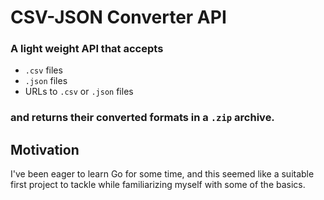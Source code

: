 # CSV-JSON Converter API

### A light weight API that accepts
- `.csv` files
- `.json` files
- URLs to `.csv` or `.json` files
### and returns their converted formats in a `.zip` archive. 

## Motivation 
I've been eager to learn Go for some time, and this seemed like a suitable first project to tackle while familiarizing myself with some of the basics.


